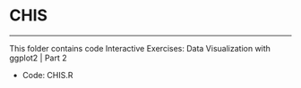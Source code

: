 # CHIS
--------

This folder contains code Interactive Exercises: Data Visualization with ggplot2 | Part 2
* Code: CHIS.R

